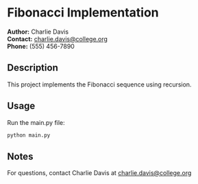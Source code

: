 # Fibonacci Implementation

**Author:** Charlie Davis  
**Contact:** charlie.davis@college.org  
**Phone:** (555) 456-7890  

## Description
This project implements the Fibonacci sequence using recursion.

## Usage
Run the main.py file:
```bash
python main.py
```

## Notes
For questions, contact Charlie Davis at charlie.davis@college.org